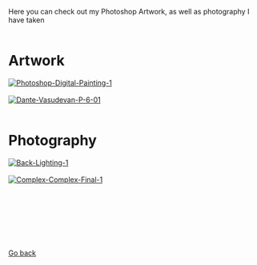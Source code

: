 Here you can check out my Photoshop Artwork, as well as photography I have taken
<br>
<br>

# Artwork

<a href="https://ibb.co/t2ddVpP"><img src="https://i.ibb.co/7p99stN/Photoshop-Digital-Painting-1.jpg" alt="Photoshop-Digital-Painting-1" border="0" /></a>
<br>
<br>
<a href="https://ibb.co/5TPbL1z"><img src="https://i.ibb.co/Jn9DHcb/Dante-Vasudevan-P-6-01.jpg" alt="Dante-Vasudevan-P-6-01" border="0" /></a>
<br>
<br>


# Photography

<a href="https://ibb.co/RNyQ3Sv"><img src="https://i.ibb.co/QkdYPcb/Back-Lighting-1.jpg" alt="Back-Lighting-1" border="0" /></a>
<br>
<br>
<a href="https://ibb.co/vByJLh7"><img src="https://i.ibb.co/qnqRmCt/Complex-Complex-Final-1.jpg" alt="Complex-Complex-Final-1" border="0" /></a>

<br>
<br>
<br>
<br>
<br>
<br>
<p><a href="https://dantevasudevan.github.io/">Go back</a></p>
